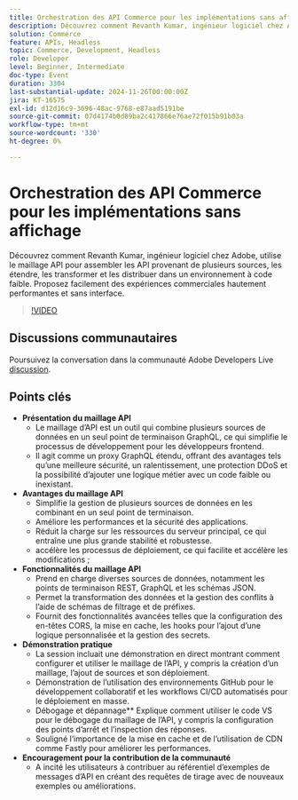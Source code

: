 ```yaml
---
title: Orchestration des API Commerce pour les implémentations sans affichage
description: Découvrez comment Revanth Kumar, ingénieur logiciel chez Adobe, utilise le maillage API pour intégrer et gérer plusieurs sources de données pour des expériences commerciales sans interface utilisateur graphique hautement performantes, avec des avantages tels qu’une sécurité renforcée, des performances et un développement simplifié.
solution: Commerce
feature: APIs, Headless
topic: Commerce, Development, Headless
role: Developer
level: Beginner, Intermediate
doc-type: Event
duration: 3304
last-substantial-update: 2024-11-26T00:00:00Z
jira: KT-16575
exl-id: d12d16c9-3696-48ac-9768-e87aad5191be
source-git-commit: 07d4174b0d89ba2c417866e76ae72f015b91b03a
workflow-type: tm+mt
source-wordcount: '330'
ht-degree: 0%

---
```


# Orchestration des API Commerce pour les implémentations sans affichage

Découvrez comment Revanth Kumar, ingénieur logiciel chez Adobe, utilise le maillage API pour assembler les API provenant de plusieurs sources, les étendre, les transformer et les distribuer dans un environnement à code faible. Proposez facilement des expériences commerciales hautement performantes et sans interface.

>[!VIDEO](https://video.tv.adobe.com/v/3440402/?learn=on&enablevpops)

## Discussions communautaires

Poursuivez la conversation dans la communauté Adobe Developers Live [discussion](https://adobe.ly/40IDxO9).

## Points clés

* **Présentation du maillage API**
   * Le maillage d’API est un outil qui combine plusieurs sources de données en un seul point de terminaison GraphQL, ce qui simplifie le processus de développement pour les développeurs frontend.
   * Il agit comme un proxy GraphQL étendu, offrant des avantages tels qu’une meilleure sécurité, un ralentissement, une protection DDoS et la possibilité d’ajouter une logique métier avec un code faible ou inexistant.
* **Avantages du maillage API**
   * Simplifie la gestion de plusieurs sources de données en les combinant en un seul point de terminaison.
   * Améliore les performances et la sécurité des applications.
   * Réduit la charge sur les ressources du serveur principal, ce qui entraîne une plus grande stabilité et robustesse.
   * accélère les processus de déploiement, ce qui facilite et accélère les modifications ;
* **Fonctionnalités du maillage API**
   * Prend en charge diverses sources de données, notamment les points de terminaison REST, GraphQL et les schémas JSON.
   * Permet la transformation des données et la gestion des conflits à l’aide de schémas de filtrage et de préfixes.
   * Fournit des fonctionnalités avancées telles que la configuration des en-têtes CORS, la mise en cache, les hooks pour l’ajout d’une logique personnalisée et la gestion des secrets.
* **Démonstration pratique**
   * La session incluait une démonstration en direct montrant comment configurer et utiliser le maillage de l’API, y compris la création d’un maillage, l’ajout de sources et son déploiement.
   * Démonstration de l’utilisation des environnements GitHub pour le développement collaboratif et les workflows CI/CD automatisés pour le déploiement en masse.
   * Débogage et dépannage** Explique comment utiliser le code VS pour le débogage du maillage de l’API, y compris la configuration des points d’arrêt et l’inspection des réponses.
   * Souligné l’importance de la mise en cache et de l’utilisation de CDN comme Fastly pour améliorer les performances.
* **Encouragement pour la contribution de la communauté**
   * A incité les utilisateurs à contribuer au référentiel d’exemples de messages d’API en créant des requêtes de tirage avec de nouveaux exemples ou améliorations.
